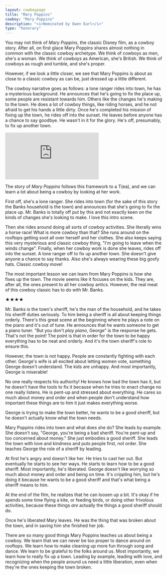 ```yaml
---
layout: cowboypage
title: "Mary Poppins"
cowboy: "Mary Poppins"
description: "<i>Nominated by Owen Earl</i>"
type: "honorary"
---
```


You may not think of *Mary Poppins*, the classic Disney film, as a cowboy story. After all, on first glace Mary Poppins shares almost nothing in common with the classic cowboy archetype. We think of cowboys as men, she's a woman. We think of cowboys as American, she's British. We think of cowboys as rough and tumble, and she's proper.


However, if we look a little closer, we see that Mary Poppins is about as close to a classic cowboy as can be, just dressed up a little different.

The cowboy narrative goes as follows: a lone ranger rides into town, he has a mysterious background. He announces that he's going to fix the place up, some people are resistant towards him. Others like the changes he's making to the town. He does a lot of cowboy things, like riding horses, and he not afraid to get his hands a little dirty. Once he's completed his mission of fixing up the town, he rides off into the sunset. He leaves before anyone has a chance to say goodbye. He wasn't in it for the glory. He's off, presumably, to fix up another town.

<iframe id="youtube" src="https://www.youtube.com/embed/zxtxKPO9dUQ" frameborder="0" allow="accelerometer; autoplay; encrypted-media; gyroscope; picture-in-picture" allowfullscreen></iframe><br>

The story of *Mary Poppins* follows this framework to a T(ea), and we can learn a lot about being a cowboy by looking at her work.

First off, she's a lone ranger. She rides into town (for the sake of this story the Banks household is the town) and announces that she's going to fix the place up. Mr. Banks is totally off put by this and not exactly keen on the kinds of changes she's looking to make. I love this intro scene.

Then she rides around doing all sorts of cowboy activities. She literally wins a horse race! What is more cowboy than that? She runs around on the rooftops getting soot all over herself and her clothes. She also keeps saying this very mysterious and classic cowboy thing, "I'm going to leave when the winds change". Finally, when her cowboy work is done she leaves, rides off into the sunset. A lone ranger off to fix up another town. She doesn't give anyone a chance to say thanks. Also she's always wearing these big goofy hats. Classic cowboy move!

The most important lesson we can learn from Mary Poppins is how she fixes up the town. The movie seems like it focuses on the kids. They are, after all, the ones present to all her cowboy antics. However, the real meat of this cowboy classic has to do with Mr. Banks.

&#9733;&#9733;&#9733;&#9733;

Mr. Banks is the town's sheriff, he's the man of the household, and he takes his sheriff duties seriously. To him being a sheriff is all about keeping things orderly. There's this great scene at the beginning where he plays a note on the piano and it's out of tune. He announces that he wants someone to get a piano tuner. "But you don't *play piano*, George" is the response he gets. That's not the point! The point is that in order for the town to be happy everything has to be neat and orderly. And it's the town sheriff's role to ensure this.

However, the town is not happy. People are constantly fighting with each other. George's wife is all excited about letting women vote, something George doesn't understand. The kids are unhappy. And most importantly, George is miserable!

No one really respects his authority! He knows how bad the town has it, but he doesn't have the tools to fix it because when he tries to enact change no one really listens. He is pent-up and stressed about everything. He cares so much about money and order and when people don't understand how important these things are to him it just makes everything worse.

George is trying to make the town better, he wants to be a good sheriff, but he doesn't actually know what the town needs.

Mary Poppins rides into town and what does she do? She leads by example. She doesn't say, "George, you're being a bad sheriff. You're pent-up and too concerned about money." She just embodies a good sheriff. She leads the town with love and kindness and puts people first, not order. She teaches George the role of a sheriff by leading.

At first he's angry and doesn't like her. He tries to cast her out. But eventually he starts to see her ways. He starts to learn how to be a good sheriff. Most importantly, he's liberated. George doesn't like worrying so much about money and order and being on time. It's crippling him, but he's doing it because he wants to be a good sheriff and that's what being a sheriff means to him.

At the end of the film, he realizes that he can loosen up a bit. It's okay if he spends some time flying a kite, or feeding birds, or doing other frivolous activities, because these things *are* actually the things a good sheriff should do.

Once he's liberated Mary leaves. He was the thing that was broken about the town, and in saving him she finished her job.

There are so many good things Mary Poppins teaches us about being a cowboy. We learn that we can never be too proper to dance around on rooftops. We learn how to make cleaning up more fun through song and dance. We learn to be grateful to the folks around us. Most importantly, we learn how to really fix up a town. Leading by example, leading with love, and recognizing when the people around us need a little liberation, even when they're the ones keeping the town broken.
